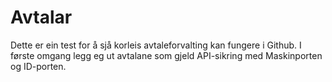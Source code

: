 # Avtalar
Dette er ein test for å sjå korleis avtaleforvalting kan fungere i Github. I første omgang legg eg ut avtalane som gjeld API-sikring med Maskinporten og ID-porten. 
